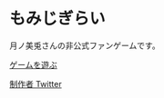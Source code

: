 # もみじぎらい

月ノ美兎さんの非公式ファンゲームです。

[ゲームを遊ぶ](https://momijimegu.github.io/momiji/)

[制作者 Twitter](https://twitter.com/johanna_mental])
